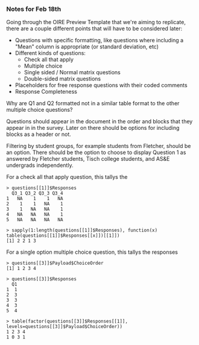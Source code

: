 ### Notes for Feb 18th
Going through the OIRE Preview Template that we're aiming to replicate, there are a couple different points that will have to be considered later:
- Questions with specific formatting, like questions where including a "Mean" column is appropriate (or standard deviation, etc)
- Different kinds of questions:
  - Check all that apply
  - Multiple choice
  - Single sided / Normal matrix questions
  - Double-sided matrix questions
- Placeholders for free response questions with their coded comments
- Response Completeness

Why are Q1 and Q2 formatted not in a similar table format to the other multiple choice questions?

Questions should appear in the document in the order and blocks that they appear in in the survey. Later on there should be options for including blocks as a header or not.

Filtering by student groups, for example students from Fletcher, should be an option. There should be the option to choose to display Question 1 as answered by Fletcher students, Tisch college students, and AS&E undergrads independently.


For a check all that apply question, this tallys the

    > questions[[1]]$Responses
      Q3_1 Q3_2 Q3_3 Q3_4
    1   NA    1    1   NA
    2    1    1   NA    1
    3    1   NA   NA    1
    4   NA   NA   NA    1
    5   NA   NA   NA   NA

    > sapply(1:length(questions[[1]]$Responses), function(x) table(questions[[1]]$Responses[[x]])[[1]])
    [1] 2 2 1 3


For a single option multiple choice question, this tallys the responses

    > questions[[3]]$Payload$ChoiceOrder
    [1] 1 2 3 4

    > questions[[3]]$Responses
      Q1
    1  1
    2  3
    3  3
    4  3
    5  4

    > table(factor(questions[[3]]$Responses[[1]],
    levels=questions[[3]]$Payload$ChoiceOrder))
    1 2 3 4
    1 0 3 1
